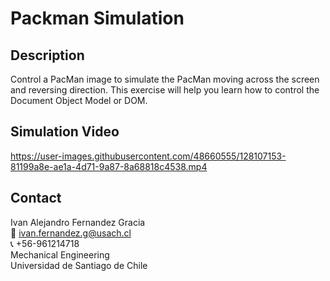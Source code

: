 # Packman Simulation  

<!-- Description -->
## Description
Control a PacMan image to simulate the PacMan moving across the screen and reversing direction. This exercise will help you learn how to control the Document Object Model or DOM.

<!-- Video -->
## Simulation Video
https://user-images.githubusercontent.com/48660555/128107153-81199a8e-ae1a-4d71-9a87-8a68818c4538.mp4


<!-- Contact -->
## Contact
Ivan Alejandro Fernandez Gracia  
:email: ivan.fernandez.g@usach.cl  
:telephone_receiver: +56-961214718  
Mechanical Engineering  
Universidad de Santiago de Chile
